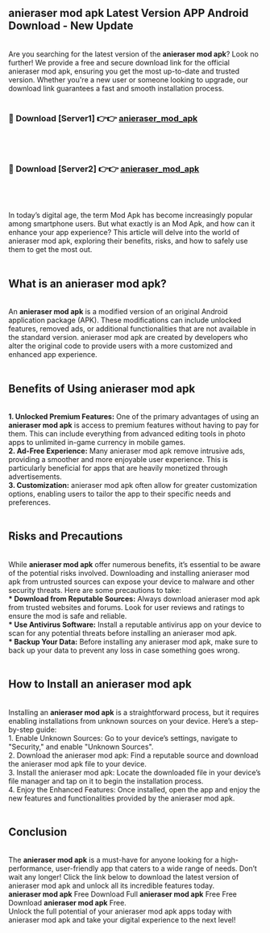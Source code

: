 ## anieraser mod apk Latest Version APP Android Download - New Update
<br>
Are you searching for the latest version of the <strong>anieraser mod apk</strong>? Look no further! We provide a free and secure download link for the official anieraser mod apk, ensuring you get the most up-to-date and trusted version. Whether you're a new user or someone looking to upgrade, our download link guarantees a fast and smooth installation process.
<br>
<br>
<h3>🔴 Download [Server1] 👉👉 <a href="https://modyolo.store/anieraser+mod+apk">anieraser_mod_apk</a></h3><br>
<br>
<h3>🔴 Download [Server2] 👉👉 <a href="https://modyolo.store/anieraser+mod+apk">anieraser_mod_apk</a></h3><br>
<br>
<br>
In today’s digital age, the term Mod Apk has become increasingly popular among smartphone users. But what exactly is an Mod Apk, and how can it enhance your app experience? This article will delve into the world of anieraser mod apk, exploring their benefits, risks, and how to safely use them to get the most out.
<br>
<br>
<h2>What is an anieraser mod apk?</h2>
<br>
An <strong>anieraser mod apk</strong> is a modified version of an original Android application package (APK). These modifications can include unlocked features, removed ads, or additional functionalities that are not available in the standard version. anieraser mod apk are created by developers who alter the original code to provide users with a more customized and enhanced app experience.
<br>
<br>
<h2>Benefits of Using anieraser mod apk</h2>
<br>
<strong> 1. Unlocked Premium Features:</strong> One of the primary advantages of using an <strong>anieraser mod apk</strong> is access to premium features without having to pay for them. This can include everything from advanced editing tools in photo apps to unlimited in-game currency in mobile games.
<br>
<strong> 2. Ad-Free Experience:</strong> Many anieraser mod apk remove intrusive ads, providing a smoother and more enjoyable user experience. This is particularly beneficial for apps that are heavily monetized through advertisements.
<br>
<strong> 3. Customization:</strong> anieraser mod apk often allow for greater customization options, enabling users to tailor the app to their specific needs and preferences.
<br>
<br>
<h2>Risks and Precautions</h2>
<br>
While <strong>anieraser mod apk</strong> offer numerous benefits, it’s essential to be aware of the potential risks involved. Downloading and installing anieraser mod apk from untrusted sources can expose your device to malware and other security threats. Here are some precautions to take:
<br>
<strong> * Download from Reputable Sources:</strong> Always download anieraser mod apk from trusted websites and forums. Look for user reviews and ratings to ensure the mod is safe and reliable.
<br>
<strong> * Use Antivirus Software:</strong> Install a reputable antivirus app on your device to scan for any potential threats before installing an anieraser mod apk.
<br>
<strong> * Backup Your Data:</strong> Before installing any anieraser mod apk, make sure to back up your data to prevent any loss in case something goes wrong.
<br>
<br>
<h2>How to Install an anieraser mod apk</h2>
<br>
Installing an <strong>anieraser mod apk</strong> is a straightforward process, but it requires enabling installations from unknown sources on your device. Here’s a step-by-step guide:
<br>
 1. Enable Unknown Sources: Go to your device’s settings, navigate to "Security," and enable "Unknown Sources".
<br>
 2. Download the anieraser mod apk: Find a reputable source and download the anieraser mod apk file to your device.
<br>
 3. Install the anieraser mod apk: Locate the downloaded file in your device’s file manager and tap on it to begin the installation process.
<br>
 4. Enjoy the Enhanced Features: Once installed, open the app and enjoy the new features and functionalities provided by the anieraser mod apk.
<br>
<br>
<h2><strong>Conclusion</strong></h2>
<br>
The <strong>anieraser mod apk</strong> is a must-have for anyone looking for a high-performance, user-friendly app that caters to a wide range of needs. Don’t wait any longer! Click the link below to download the latest version of anieraser mod apk and unlock all its incredible features today.
<br>
<strong>anieraser mod apk</strong> Free Download Full <strong>anieraser mod apk</strong> Free Free Download <strong>anieraser mod apk</strong> Free.
<br>
Unlock the full potential of your anieraser mod apk apps today with anieraser mod apk and take your digital experience to the next level!